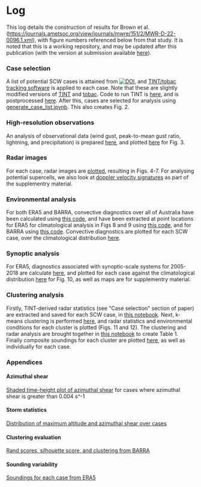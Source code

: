 # Log

This log details the construction of results for Brown et al. (https://journals.ametsoc.org/view/journals/mwre/151/2/MWR-D-22-0096.1.xml), with figure numbers referenced below from that study. It is noted that this is a working repository, and may be updated after this publication (with the version at submission available [here](https://github.com/andrewbrown31/tint_processing/tree/4e5fa9a74004f403fe9b56f598076a3cdf72946a)).

### Case selection
A list of potential SCW cases is attained from [![DOI](https://zenodo.org/badge/DOI/10.5281/zenodo.4448518.svg)](https://doi.org/10.5281/zenodo.4448518), and [TINT/tobac tracking software](https://github.com/andrewbrown31/tint_processing/blob/main/auto_case_driver/case_driver.py) is applied to each case. Note that these are slightly modified versions of [TINT](https://github.com/andrewbrown31/TINT) and [tobac](https://github.com/andrewbrown31/tobac/tree/andrewbrown31). Code to run TINT is [here](https://github.com/andrewbrown31/tint_processing/blob/main/tint_driver.py), and is postprocessed [here](https://github.com/andrewbrown31/tint_processing/blob/main/post_process_tracks.py). After this, cases are selected for analysis using [generate_case_list.ipynb](https://github.com/andrewbrown31/tint_processing/blob/main/auto_case_driver/generate_case_list.ipynb). This also creates Fig. 2.

### High-resolution observations
An analysis of observational data (wind gust, peak-to-mean gust ratio, lightning, and precipitation) is prepared [here](https://github.com/andrewbrown31/tint_processing/blob/main/auto_case_driver/one_min_obs_save.ipynb), and plotted [here](https://github.com/andrewbrown31/tint_processing/blob/main/auto_case_driver/one_min_obs_2.ipynb) for Fig. 3.

### Radar images
For each case, radar images are [plotted](https://github.com/andrewbrown31/tint_processing/blob/main/auto_case_driver/cape_shear_radar_all_30dbz.ipynb), resulting in Figs. 4-7. For analysing potential supercells, we also look at [doppler velocity signatures](https://github.com/andrewbrown31/tint_processing/blob/main/auto_case_driver/plot_supercells.ipynb) as part of the supplementry material.

### Environmental analysis
For both ERA5 and BARRA, convective diagnostics over all of Australia have been calculated using [this code](https://github.com/andrewbrown31/SCW-analysis/blob/master/wrf_non_parallel.py), and have been extracted at point locations for ERA5 for climatological analysis in Figs 8 and 9 using [this code](https://github.com/andrewbrown31/SCW-analysis/blob/master/era5_read.py#L584), and for BARRA using [this code](https://github.com/andrewbrown31/SCW-analysis/blob/master/barra_read.py#L611). Convective diagnostics are plotted for each SCW case, over the climatological distribution [here](https://github.com/andrewbrown31/tint_processing/blob/main/auto_case_driver/cape_shear_values.ipynb). 

### Synoptic analysis
For ERA5, diagnostics associated with synoptic-scale systems for 2005-2018 are calculate [here](https://github.com/andrewbrown31/tint_processing/blob/main/auto_case_driver/synoptic_objective.py), and plotted for each case against the climatological distribution [here](https://github.com/andrewbrown31/tint_processing/blob/main/auto_case_driver/synoptic_objective.ipynb) for Fig. 10, as well as maps are for supplementry material.

### Clustering analysis
Firstly, TINT-derived radar statistics (see "Case selection" section of paper) are extracted and saved for each SCW case, in [this notebook](https://github.com/andrewbrown31/tint_processing/blob/main/auto_case_driver/scw_cases_tint_stats.ipynb). Next, k-means clustering is performed [here](https://github.com/andrewbrown31/tint_processing/blob/main/auto_case_driver/kmeans_and_cluster_eval.ipynb), and radar statistics and environmental conditions for each cluster is plotted (Figs. 11 and 12). The clustering and radar analysis are brought together in [this notebook](https://github.com/andrewbrown31/tint_processing/blob/main/auto_case_driver/output_stats_table.ipynb) to create Table 1. Finally composite soundings for each cluster are plotted [here](https://github.com/andrewbrown31/tint_processing/blob/main/auto_case_driver/composite_soundings.ipynb), as well as individually for each case.

### Appendices
#### Azimuthal shear
[Shaded time-height plot of azimuthal shear](https://github.com/andrewbrown31/tint_processing/blob/main/auto_case_driver/scw_cases_tint_stats.ipynb) for cases where azimuthal shear is greater than 0.004 s^-1
#### Storm statistics
[Distribution of maximum altitude and azimuthal shear over cases](https://github.com/andrewbrown31/tint_processing/blob/main/auto_case_driver/scw_cases_tint_stats.ipynb)
#### Clustering evaluation
[Rand scores, silhouette score, and clustering from BARRA](https://github.com/andrewbrown31/tint_processing/blob/main/auto_case_driver/kmeans_and_cluster_eval.ipynb)
#### Sounding variability
[Soundings for each case from ERA5](https://github.com/andrewbrown31/tint_processing/blob/main/auto_case_driver/composite_soundings.ipynb)

